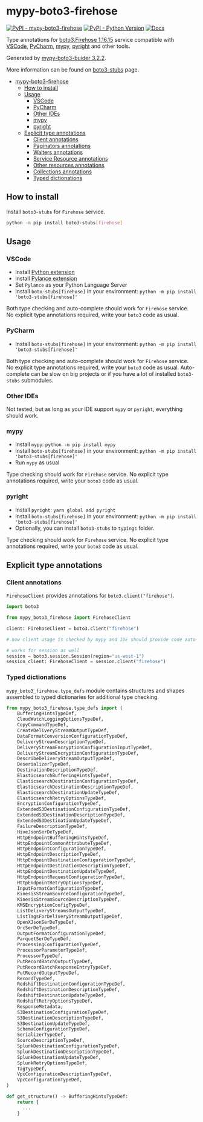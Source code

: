 # mypy-boto3-firehose

[![PyPI - mypy-boto3-firehose](https://img.shields.io/pypi/v/mypy-boto3-firehose.svg?color=blue)](https://pypi.org/project/mypy-boto3-firehose)
[![PyPI - Python Version](https://img.shields.io/pypi/pyversions/mypy-boto3-firehose.svg?color=blue)](https://pypi.org/project/mypy-boto3-firehose)
[![Docs](https://img.shields.io/readthedocs/mypy-boto3-builder.svg?color=blue)](https://mypy-boto3-builder.readthedocs.io/)

Type annotations for
[boto3.Firehose 1.16.15](https://boto3.amazonaws.com/v1/documentation/api/1.16.15/reference/services/firehose.html#Firehose) service
compatible with
[VSCode](https://code.visualstudio.com/),
[PyCharm](https://www.jetbrains.com/pycharm/),
[mypy](https://github.com/python/mypy),
[pyright](https://github.com/microsoft/pyright)
and other tools.

Generated by [mypy-boto3-buider 3.2.2](https://github.com/vemel/mypy_boto3_builder).

More information can be found on [boto3-stubs](https://pypi.org/project/boto3-stubs/) page.

- [mypy-boto3-firehose](#mypy-boto3-firehose)
  - [How to install](#how-to-install)
  - [Usage](#usage)
    - [VSCode](#vscode)
    - [PyCharm](#pycharm)
    - [Other IDEs](#other-ides)
    - [mypy](#mypy)
    - [pyright](#pyright)
  - [Explicit type annotations](#explicit-type-annotations)
    - [Client annotations](#client-annotations)
    - [Paginators annotations](#paginators-annotations)
    - [Waiters annotations](#waiters-annotations)
    - [Service Resource annotations](#service-resource-annotations)
    - [Other resources annotations](#other-resources-annotations)
    - [Collections annotations](#collections-annotations)
    - [Typed dictionations](#typed-dictionations)

## How to install

Install `boto3-stubs` for `Firehose` service.

```bash
python -m pip install boto3-stubs[firehose]
```

## Usage

### VSCode

- Install [Python extension](https://marketplace.visualstudio.com/items?itemName=ms-python.python)
- Install [Pylance extension](https://marketplace.visualstudio.com/items?itemName=ms-python.vscode-pylance)
- Set `Pylance` as your Python Language Server
- Install `boto-stubs[firehose]` in your environment: `python -m pip install 'boto3-stubs[firehose]'`

Both type checking and auto-complete should work for `Firehose` service.
No explicit type annotations required, write your `boto3` code as usual.

### PyCharm

- Install `boto-stubs[firehose]` in your environment: `python -m pip install 'boto3-stubs[firehose]'`

Both type checking and auto-complete should work for `Firehose` service.
No explicit type annotations required, write your `boto3` code as usual.
Auto-complete can be slow on big projects or if you have a lot of installed `boto3-stubs` submodules.

### Other IDEs

Not tested, but as long as your IDE support `mypy` or `pyright`, everything should work.

### mypy

- Install `mypy`: `python -m pip install mypy`
- Install `boto-stubs[firehose]` in your environment: `python -m pip install 'boto3-stubs[firehose]'`
- Run `mypy` as usual

Type checking should work for `Firehose` service.
No explicit type annotations required, write your `boto3` code as usual.

### pyright

- Install `pyright`: `yarn global add pyright`
- Install `boto-stubs[firehose]` in your environment: `python -m pip install 'boto3-stubs[firehose]'`
- Optionally, you can install `boto3-stubs` to `typings` folder.

Type checking should work for `Firehose` service.
No explicit type annotations required, write your `boto3` code as usual.

## Explicit type annotations

### Client annotations

`FirehoseClient` provides annotations for `boto3.client("firehose")`.

```python
import boto3

from mypy_boto3_firehose import FirehoseClient

client: FirehoseClient = boto3.client("firehose")

# now client usage is checked by mypy and IDE should provide code auto-complete

# works for session as well
session = boto3.session.Session(region="us-west-1")
session_client: FirehoseClient = session.client("firehose")
```








### Typed dictionations

`mypy_boto3_firehose.type_defs` module contains structures and shapes assembled
to typed dictionaries for additional type checking.

```python
from mypy_boto3_firehose.type_defs import (
    BufferingHintsTypeDef,
    CloudWatchLoggingOptionsTypeDef,
    CopyCommandTypeDef,
    CreateDeliveryStreamOutputTypeDef,
    DataFormatConversionConfigurationTypeDef,
    DeliveryStreamDescriptionTypeDef,
    DeliveryStreamEncryptionConfigurationInputTypeDef,
    DeliveryStreamEncryptionConfigurationTypeDef,
    DescribeDeliveryStreamOutputTypeDef,
    DeserializerTypeDef,
    DestinationDescriptionTypeDef,
    ElasticsearchBufferingHintsTypeDef,
    ElasticsearchDestinationConfigurationTypeDef,
    ElasticsearchDestinationDescriptionTypeDef,
    ElasticsearchDestinationUpdateTypeDef,
    ElasticsearchRetryOptionsTypeDef,
    EncryptionConfigurationTypeDef,
    ExtendedS3DestinationConfigurationTypeDef,
    ExtendedS3DestinationDescriptionTypeDef,
    ExtendedS3DestinationUpdateTypeDef,
    FailureDescriptionTypeDef,
    HiveJsonSerDeTypeDef,
    HttpEndpointBufferingHintsTypeDef,
    HttpEndpointCommonAttributeTypeDef,
    HttpEndpointConfigurationTypeDef,
    HttpEndpointDescriptionTypeDef,
    HttpEndpointDestinationConfigurationTypeDef,
    HttpEndpointDestinationDescriptionTypeDef,
    HttpEndpointDestinationUpdateTypeDef,
    HttpEndpointRequestConfigurationTypeDef,
    HttpEndpointRetryOptionsTypeDef,
    InputFormatConfigurationTypeDef,
    KinesisStreamSourceConfigurationTypeDef,
    KinesisStreamSourceDescriptionTypeDef,
    KMSEncryptionConfigTypeDef,
    ListDeliveryStreamsOutputTypeDef,
    ListTagsForDeliveryStreamOutputTypeDef,
    OpenXJsonSerDeTypeDef,
    OrcSerDeTypeDef,
    OutputFormatConfigurationTypeDef,
    ParquetSerDeTypeDef,
    ProcessingConfigurationTypeDef,
    ProcessorParameterTypeDef,
    ProcessorTypeDef,
    PutRecordBatchOutputTypeDef,
    PutRecordBatchResponseEntryTypeDef,
    PutRecordOutputTypeDef,
    RecordTypeDef,
    RedshiftDestinationConfigurationTypeDef,
    RedshiftDestinationDescriptionTypeDef,
    RedshiftDestinationUpdateTypeDef,
    RedshiftRetryOptionsTypeDef,
    ResponseMetadata,
    S3DestinationConfigurationTypeDef,
    S3DestinationDescriptionTypeDef,
    S3DestinationUpdateTypeDef,
    SchemaConfigurationTypeDef,
    SerializerTypeDef,
    SourceDescriptionTypeDef,
    SplunkDestinationConfigurationTypeDef,
    SplunkDestinationDescriptionTypeDef,
    SplunkDestinationUpdateTypeDef,
    SplunkRetryOptionsTypeDef,
    TagTypeDef,
    VpcConfigurationDescriptionTypeDef,
    VpcConfigurationTypeDef,
)

def get_structure() -> BufferingHintsTypeDef:
    return {
      ...
    }
```
